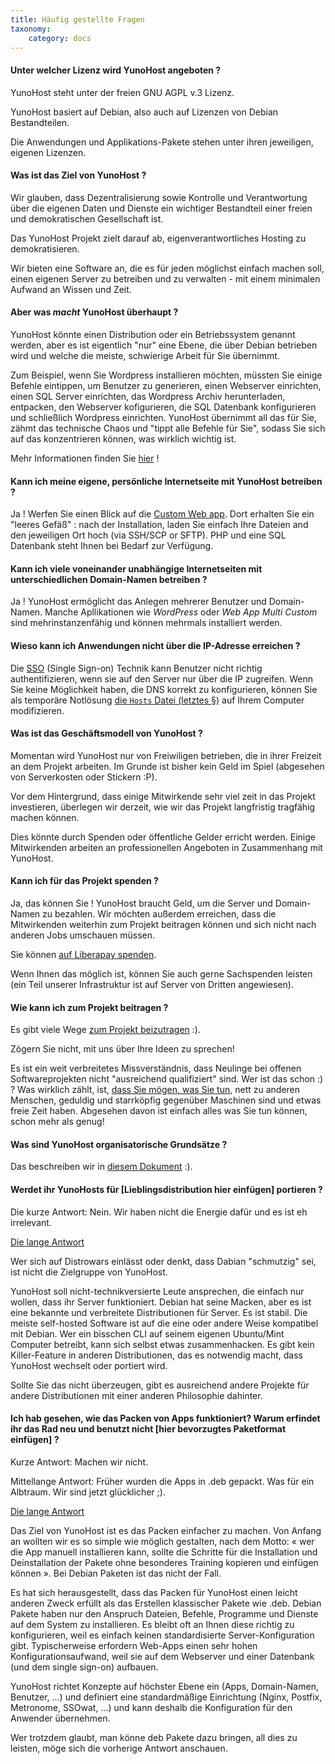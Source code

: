 ```yaml
---
title: Häufig gestellte Fragen
taxonomy:
    category: docs
---
```


#### Unter welcher Lizenz wird YunoHost angeboten ?

YunoHost steht unter der freien GNU AGPL v.3 Lizenz.

YunoHost basiert auf Debian, also auch auf Lizenzen von Debian Bestandteilen.

Die Anwendungen und Applikations-Pakete stehen unter ihren jeweiligen, eigenen Lizenzen.


#### Was ist das Ziel von YunoHost ?

Wir glauben, dass Dezentralisierung sowie Kontrolle und Verantwortung über die eigenen Daten und Dienste ein wichtiger Bestandteil einer freien und demokratischen Gesellschaft ist.

Das YunoHost Projekt zielt darauf ab, eigenverantwortliches Hosting zu demokratisieren.

Wir bieten eine Software an, die es für jeden möglichst einfach machen soll, einen eigenen Server zu betreiben und zu verwalten - mit einem minimalen Aufwand an Wissen und Zeit.


#### Aber was *macht* YunoHost überhaupt ?

YunoHost könnte einen Distribution oder ein Betriebssystem genannt werden, aber es ist eigentlich "nur" eine Ebene, die über Debian betrieben wird und welche die meiste, schwierige Arbeit für Sie übernimmt.

Zum Beispiel, wenn Sie Wordpress installieren möchten, müssten Sie einige Befehle eintippen, um Benutzer zu generieren, einen Webserver einrichten, einen SQL Server einrichten, das Wordpress Archiv herunterladen, entpacken, den Webserver kofigurieren, die SQL Datenbank konfigurieren und schließlich Wordpress einrichten. YunoHost übernimmt all das für Sie, zähmt das technische Chaos und "tippt alle Befehle für Sie", sodass Sie sich auf das konzentrieren können, was wirklich wichtig ist.

Mehr Informationen finden Sie [hier](whatsyunohost) !


#### Kann ich meine eigene, persönliche Internetseite mit YunoHost betreiben ?

Ja ! Werfen Sie einen Blick auf die [Custom Web app](https://github.com/YunoHost-Apps/my_webapp_ynh).
Dort erhalten Sie ein "leeres Gefäß" : nach der Installation, laden Sie einfach Ihre Dateien and den jeweiligen Ort hoch (via SSH/SCP or SFTP). PHP und eine SQL Datenbank steht Ihnen bei Bedarf zur Verfügung.


#### Kann ich viele voneinander unabhängige Internetseiten mit unterschiedlichen Domain-Namen betreiben ?

Ja ! YunoHost ermöglicht das Anlegen mehrerer Benutzer und Domain-Namen. Manche Apllikationen wie *WordPress* oder *Web App Multi Custom* sind mehrinstanzenfähig und können mehrmals installiert werden.


#### Wieso kann ich Anwendungen nicht über die IP-Adresse erreichen ?

Die [SSO](https://github.com/Kloadut/SSOwat/) (Single Sign-on) Technik kann Benutzer nicht richtig authentifizieren, wenn sie auf den Server nur über die IP zugreifen. Wenn Sie keine Möglichkeit haben, die DNS korrekt zu konfigurieren, können Sie als temporäre Notlösung [die `Hosts` Datei (letztes §)](dns_local_network_en) auf Ihrem Computer modifizieren.


#### Was ist das Geschäftsmodell von YunoHost ?

Momentan wird YunoHost nur von Freiwiligen betrieben, die in ihrer Freizeit an dem Projekt arbeiten. Im Grunde ist bisher kein Geld im Spiel (abgesehen von Serverkosten oder Stickern :P).

Vor dem Hintergrund, dass einige Mitwirkende sehr viel zeit in das Projekt investieren, überlegen wir derzeit, wie wir das Projekt langfristig tragfähig machen können.

Dies könnte durch Spenden oder öffentliche Gelder erricht werden. Einige Mitwirkenden arbeiten an professionellen Angeboten in Zusammenhang mit YunoHost.


#### Kann ich für das Projekt spenden ?

Ja, das können Sie ! YunoHost braucht Geld, um die Server und Domain-Namen zu bezahlen. Wir möchten außerdem erreichen, dass die Mitwirkenden weiterhin zum Projekt beitragen können und sich nicht nach anderen Jobs umschauen müssen.

Sie können [auf Liberapay spenden](https://liberapay.com/yunohost).

Wenn Ihnen das möglich ist, können Sie auch gerne Sachspenden leisten (ein Teil unserer Infrastruktur ist auf Server von Dritten angewiesen).


#### Wie kann ich zum Projekt beitragen ?

Es gibt viele Wege [zum Projekt beizutragen](contribute) :).

Zögern Sie nicht, mit uns über Ihre Ideen zu sprechen!

Es ist ein weit verbreitetes Missverständnis, dass Neulinge bei offenen Softwareprojekten nicht "ausreichend qualifiziert" sind. Wer ist das schon :) ? Was wirklich zählt, ist, [dass Sie mögen, was Sie tun](https://www.youtube.com/watch?v=zIbR5TAz2xQ&t=113s), nett zu anderen Menschen, geduldig und starrköpfig gegenüber Maschinen sind und etwas freie Zeit haben. Abgesehen davon ist einfach alles was Sie tun können, schon mehr als genug!


#### Was sind YunoHost organisatorische Grundsätze ?

Das beschreiben wir in [diesem Dokument](project_organization) :).


#### Werdet ihr YunoHosts für [Lieblingsdistribution hier einfügen] portieren ?

Die kurze Antwort: Nein. Wir haben nicht die Energie dafür und es ist eh irrelevant.

<a data-toggle="collapse" data-target="#willyouportyunohost" href="#">Die lange Antwort</a>
<div id="willyouportyunohost" class="collapse">
<p>Wer sich auf Distrowars einlässt oder denkt, dass Dabian "schmutzig" sei, ist nicht die Zielgruppe von YunoHost.</p>

<p>YunoHost soll nicht-technikversierte Leute ansprechen, die einfach nur wollen, dass ihr Server funktioniert. Debian hat seine Macken, aber es ist eine bekannte und verbreitete Distributionen für Server. Es ist stabil. Die meiste self-hosted Software ist auf die eine oder andere Weise kompatibel mit Debian. Wer ein bisschen CLI auf seinem eigenen Ubuntu/Mint Computer betreibt, kann sich selbst etwas zusammenhacken. Es gibt kein Killer-Feature in anderen Distributionen, das es notwendig macht, dass YunoHost wechselt oder portiert wird.</p>

<p>Sollte Sie das nicht überzeugen, gibt es ausreichend andere Projekte für andere Distributionen mit einer anderen Philosophie dahinter.</p>
</div>


#### Ich hab gesehen, wie das Packen von Apps funktioniert? Warum erfindet ihr das Rad neu und benutzt nicht [hier bevorzugtes Paketformat einfügen] ?

Kurze Antwort: Machen wir nicht.

Mittellange Antwort: Früher wurden die Apps in .deb gepackt. Was für ein Albtraum. Wir sind jetzt glücklicher ;).

<a data-toggle="collapse" data-target="#whyareyoureinventingpackaging" href="#">Die lange Antwort</a>
<div id="whyareyoureinventingpackaging" class="collapse">

<p>Das Ziel von YunoHost ist es das Packen einfacher zu machen. Von Anfang an wollten wir es so simple wie möglich gestalten, nach dem Motto: « wer die App manuell installieren kann, sollte die Schritte für die Installation und Deinstallation der Pakete ohne besonderes Training kopieren und einfügen können ». Bei Debian Paketen ist das nicht der Fall.</p>

<p>Es hat sich herausgestellt, dass das Packen für YunoHost einen leicht anderen Zweck erfüllt als das Erstellen klassischer Pakete wie .deb. Debian Pakete haben nur den Anspruch Dateien, Befehle, Programme und Dienste auf dem System zu installieren. Es bleibt oft an Ihnen diese richtig zu konfigurieren, weil es einfach keinen standardisierte Server-Konfiguration gibt. Typischerweise erfordern Web-Apps einen sehr hohen Konfigurationsaufwand, weil sie auf dem Webserver und einer Datenbank (und dem single sign-on) aufbauen.</p>

<p>YunoHost richtet Konzepte auf höchster Ebene ein (Apps, Domain-Namen, Benutzer, ...) und definiert eine standardmäßige Einrichtung (Nginx, Postfix, Metronome, SSOwat, ...) und kann deshalb die Konfiguration für den Anwender übernehmen.</p>

<p>Wer trotzdem glaubt, man könne deb Pakete dazu bringen, all dies zu leisten, möge sich die vorherige Antwort anschauen.</p>
</div>
